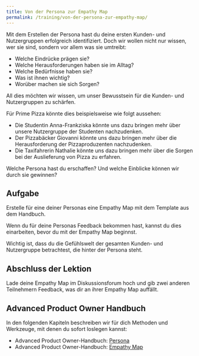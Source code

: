 ```yaml
---
title: Von der Persona zur Empathy Map
permalink: /training/von-der-persona-zur-empathy-map/
---
```



Mit dem Erstellen der Persona hast du deine ersten Kunden- und Nutzergruppen erfolgreich identifiziert. 
Doch wir wollen nicht nur wissen, wer sie sind, sondern vor allem was sie umtreibt:
* Welche Eindrücke prägen sie?
* Welche Herausforderungen haben sie im Alltag?
* Welche Bedürfnisse haben sie?
* Was ist ihnen wichtig? 
* Worüber machen sie sich Sorgen?

All dies möchten wir wissen, um unser Bewusstsein für die Kunden- und Nutzergruppen zu schärfen. 

Für Prime Pizza könnte dies beispielsweise wie folgt aussehen:

* Die Studentin Anna-Frankziska könnte uns dazu bringen mehr über unsere Nutzergruppe der Studenten nachzudenken. 
* Der Pizzabäcker Giovanni könnte uns dazu bringen mehr über die Herausforderung der Pizzaproduzenten nachzudenken.
* Die Taxifahrerin Nathalie könnte uns dazu bringen mehr über die Sorgen bei der Auslieferung von Pizza zu erfahren.

Welche Persona hast du erschaffen? Und welche Einblicke können wir durch sie gewinnen?

## Aufgabe
Erstelle für eine deiner Personas eine Empathy Map mit dem Template aus dem Handbuch. 

Wenn du für deine Personas Feedback bekommen hast, kannst du dies einarbeiten, bevor du mit der Empathy Map beginnst.

Wichtig ist, dass du die Gefühlswelt der gesamten Kunden- und Nutzergruppe betrachtest, die hinter der Persona steht.

## Abschluss der Lektion
Lade deine Empathy Map im Diskussionsforum hoch und gib zwei anderen Teilnehmern Feedback, was dir an ihrer Empathy Map auffällt.


## Advanced Product Owner Handbuch

In den folgenden Kapiteln beschreiben wir für dich Methoden und Werkzeuge, mit denen du sofort loslegen kannst:

* Advanced Product Owner-Handbuch: [Persona][1]
* Advanced Product Owner-Handbuch: [Empathy Map][2]

[1]:	https://manual.advancedproductowner.com/persona/
[2]:	https://manual.advancedproductowner.com/empathy-map/